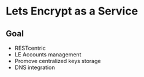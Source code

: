 # Lets Encrypt as a Service

## Goal

- RESTcentric 
- LE Accounts management
- Promove centralized keys storage
- DNS integration

